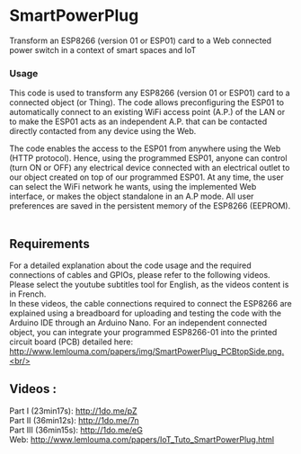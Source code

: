 # SmartPowerPlug
Transform an ESP8266 (version 01 or ESP01) card to a Web connected power switch in a context of smart spaces and IoT

### Usage
This code is used to transform any ESP8266 (version 01 or ESP01) card to a connected object (or Thing). The code allows preconfiguring the ESP01 to automatically connect to an existing  WiFi access point (A.P.) of the LAN or to make the ESP01 acts as an independent A.P.  that can be contacted directly contacted from any device using the Web. 

The code enables the access to the ESP01 from anywhere using the Web (HTTP protocol). Hence, using the programmed ESP01, anyone can control (turn ON or OFF) any electrical device connected with an electrical outlet to our object created on top of our programmed ESP01. At any time, the user can select the WiFi network he wants, using the implemented Web interface, or makes the object standalone in an A.P mode. All user preferences are saved in the persistent memory of the ESP8266 (EEPROM).<br/><br/>

## Requirements
For a detailed explanation about the code usage and the required connections of cables and GPIOs, please refer to the following videos. Please select the youtube subtitles tool for English, as the videos content is in French.<br/> In these videos, the cable connections required to connect the ESP8266 are explained using a breadboard for uploading and testing the code with the Arduino IDE through an Arduino Nano. For an independent connected object, you can integrate your programmed ESP8266-01 into the printed circuit board (PCB) detailed here: http://www.lemlouma.com/papers/img/SmartPowerPlug_PCBtopSide.png.<br/><br/>

## Videos :<br/>
Part I (23min17s): http://1do.me/pZ <br/>
Part II (36min12s): http://1do.me/7n <br/>
Part III (36min15s): http://1do.me/eG <br/>
Web: http://www.lemlouma.com/papers/IoT_Tuto_SmartPowerPlug.html<br/>
